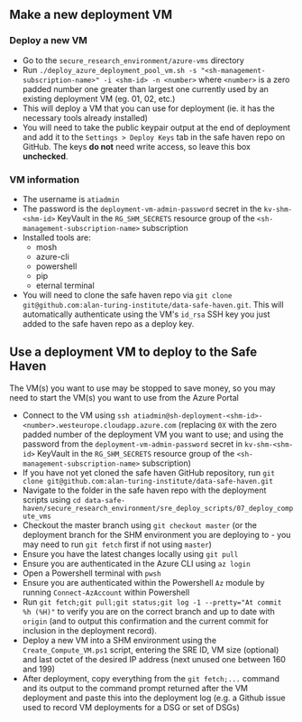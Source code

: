 ## Make a new deployment VM
### Deploy a new VM
- Go to the `secure_research_environment/azure-vms` directory
- Run `./deploy_azure_deployment_pool_vm.sh -s "<sh-management-subscription-name>" -i <shm-id> -n <number>` where `<number>` is a zero padded number one greater than largest one currently used by an existing deployment VM (eg. 01, 02, etc.)
- This will deploy a VM that you can use for deployment (ie. it has the necessary tools already installed)
- You will need to take the public keypair output at the end of deployment and add it to the `Settings > Deploy Keys` tab in the safe haven repo on GitHub. The keys **do not** need write access, so leave this box **unchecked**. 

### VM information
- The username is `atiadmin`
- The password is the `deployment-vm-admin-password` secret in the `kv-shm-<shm-id>` KeyVault in the `RG_SHM_SECRETS` resource group of the `<sh-management-subscription-name>` subscription
- Installed tools are:
    - mosh
    - azure-cli
    - powershell
    - pip
    - eternal terminal
- You will need to clone the safe haven repo via `git clone git@github.com:alan-turing-institute/data-safe-haven.git`. This will automatically authenticate using the VM's `id_rsa` SSH key you just added to the safe haven repo as a deploy key.


## Use a deployment VM to deploy to the Safe Haven
The VM(s) you want to use may be stopped to save money, so you may need to start the VM(s) you want to use from the Azure Portal
- Connect to the VM using `ssh atiadmin@sh-deployment-<shm-id>-<number>.westeurope.cloudapp.azure.com` (replacing `0X` with the zero padded number of the deployment VM you want to use; and using the password from the `deployment-vm-admin-password` secret in `kv-shm-<shm-id>` KeyVault in the `RG_SHM_SECRETS` resource group of the `<sh-management-subscription-name>` subscription)
- If you have not yet cloned the safe haven GitHub repository, run `git clone git@github.com:alan-turing-institute/data-safe-haven.git`
- Navigate to the folder in the safe haven repo with the deployment scripts using `cd data-safe-haven/secure_research_environment/sre_deploy_scripts/07_deploy_compute_vms`
- Checkout the master branch using `git checkout master` (or the deployment branch for the SHM environment you are deploying to - you may need to run `git fetch` first if not using `master`)
- Ensure you have the latest changes locally using `git pull`
- Ensure you are authenticated in the Azure CLI using `az login`
- Open a Powershell terminal with `pwsh`
- Ensure you are authenticated within the Powershell `Az` module by running `Connect-AzAccount` within Powershell
- Run `git fetch;git pull;git status;git log -1 --pretty="At commit %h (%H)"` to verify you are on the correct branch and up to date with `origin` (and to output this confirmation and the current commit for inclusion in the deployment record).
- Deploy a new VM into a SHM environment using the `Create_Compute_VM.ps1` script, entering the SRE ID, VM size (optional) and last octet of the desired IP address (next unused one between 160 and 199)
- After deployment, copy everything from the `git fetch;...` command and its output to the command prompt returned after the VM deployment and paste this into the deployment log (e.g. a Github issue used to record VM deployments for a DSG or set of DSGs)
